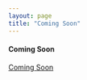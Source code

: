 ```yaml
---
layout: page
title: "Coming Soon"
---
```


#### Coming Soon

[Coming Soon](https://syueqiao.github.io/cryptozoology/courses/coming-soon/glorp.jpg)